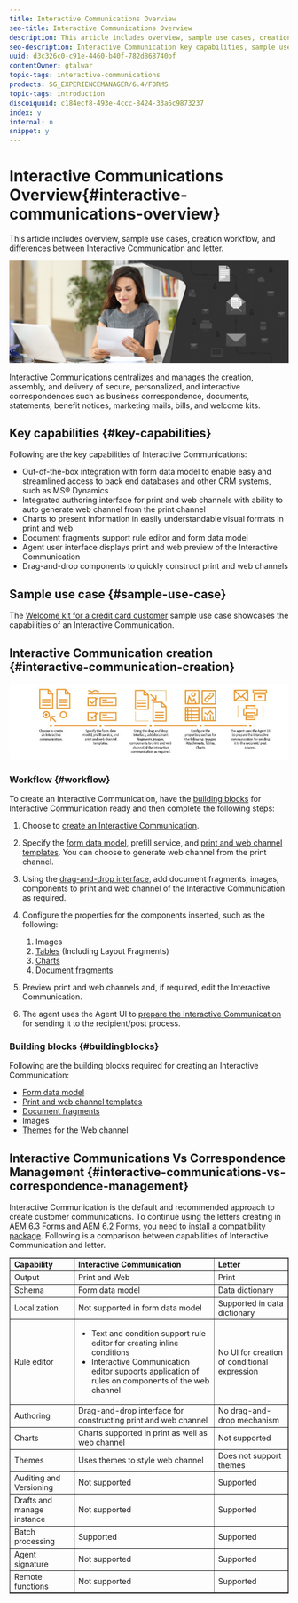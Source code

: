 ```yaml
---
title: Interactive Communications Overview
seo-title: Interactive Communications Overview
description: This article includes overview, sample use cases, creation workflow, and differences between Interactive Communication and letter.
seo-description: Interactive Communication key capabilities, sample use cases, creation workflow, and differences between Interactive Communication and Correspondence Management
uuid: d3c326c0-c91e-4460-b40f-782d868740bf
contentOwner: gtalwar
topic-tags: interactive-communications
products: SG_EXPERIENCEMANAGER/6.4/FORMS
topic-tags: introduction
discoiquuid: c184ecf8-493e-4ccc-8424-33a6c9873237
index: y
internal: n
snippet: y
---
```


# Interactive Communications Overview{#interactive-communications-overview}

This article includes overview, sample use cases, creation workflow, and differences between Interactive Communication and letter.

 ![](assets/Correspondence-management-1.png)

Interactive Communications centralizes and manages the creation, assembly, and delivery of secure, personalized, and interactive correspondences such as business correspondence, documents, statements, benefit notices, marketing mails, bills, and welcome kits.

## Key capabilities {#key-capabilities}

Following are the key capabilities of Interactive Communications:

* Out-of-the-box integration with form data model to enable easy and streamlined access to back end databases and other CRM systems, such as MS® Dynamics
* Integrated authoring interface for print and web channels with ability to auto generate web channel from the print channel
* Charts to present information in easily understandable visual formats in print and web
* Document fragments support rule editor and form data model
* Agent user interface displays print and web preview of the Interactive Communication
* Drag-and-drop components to quickly construct print and web channels

## Sample use case {#sample-use-case}

The [Welcome kit for a credit card customer](../../forms/using/finance-reference-site-walkthrough.md#creditcardapplicationwalkthrough) sample use case showcases the capabilities of an Interactive Communication. 

<!--
Comment Type: annotation
Last Modified By: alvawb
Last Modified Date: 2018-05-07T16:17:19.146-0400
Broken link.
-->

## Interactive Communication creation  {#interactive-communication-creation}

![](assets/interactive_communication-01.jpg)

### Workflow {#workflow}

To create an Interactive Communication, have the [building blocks](#buildingblocks) for Interactive Communication ready and then complete the following steps:

1. Choose to [create an Interactive Communication](../../forms/using/create-interactive-communication.md).   

1. Specify the [form data model](../../forms/using/data-integration.md), prefill service, and [print and web channel templates](../../forms/using/web-channel-print-channel.md). You can choose to generate web channel from the print channel. 

1. Using the [drag-and-drop interface](../../forms/using/introduction-interactive-communication-authoring.md), add document fragments, images, components to print and web channel of the Interactive Communication as required. 
1. Configure the properties for the components inserted, such as the following:

    1. Images
    1. [Tables](../../forms/using/create-interactive-communication.md#tables) (Including Layout Fragments)
    1. [Charts](../../forms/using/chart-component-interactive-communications.md)
    1. [Document fragments](../../forms/using/create-interactive-communication.md#documentfragmentproperties)

1. Preview print and web channels and, if required, edit the Interactive Communication. 
1. The agent uses the Agent UI to [prepare the Interactive Communication](../../forms/using/prepare-send-interactive-communication.md) for sending it to the recipient/post process.

### Building blocks {#buildingblocks}

Following are the building blocks required for creating an Interactive Communication:

* [Form data model](../../forms/using/data-integration.md)
* [Print and web channel templates](../../forms/using/web-channel-print-channel.md)
* [Document fragments](../../forms/using/document-fragments.md)
* Images
* [Themes](../../forms/using/themes.md) for the Web channel

## Interactive Communications Vs Correspondence Management {#interactive-communications-vs-correspondence-management}

Interactive Communication is the default and recommended approach to create customer communications. To continue using the letters creating in AEM 6.3 Forms and AEM 6.2 Forms, you need to [install a compatibility package](../../forms/using/compatibility-package.md). Following is a comparison between capabilities of Interactive Communication and letter. 

<table border="1" cellpadding="1" cellspacing="0" width="100%"> 
 <tbody>
  <tr>
   <td><strong>Capability</strong></td> 
   <td><strong>Interactive Communication</strong></td> 
   <td><strong>Letter</strong></td> 
  </tr>
  <tr>
   <td>Output</td> 
   <td>Print and Web</td> 
   <td>Print</td> 
  </tr>
  <tr>
   <td>Schema</td> 
   <td>Form data model </td> 
   <td>Data dictionary </td> 
  </tr>
  <tr>
   <td>Localization</td> 
   <td>Not supported in form data model</td> 
   <td>Supported in data dictionary</td> 
  </tr>
  <tr>
   <td>Rule editor</td> 
   <td>
    <ul> 
     <li>Text and condition support rule editor for creating inline conditions</li> 
     <li>Interactive Communication editor supports application of rules on components of the web channel</li> 
    </ul> </td> 
   <td>No UI for creation of conditional expression</td> 
  </tr>
  <tr>
   <td>Authoring</td> 
   <td>Drag-and-drop interface for constructing print and web channel</td> 
   <td>No drag-and-drop mechanism </td> 
  </tr>
  <tr>
   <td>Charts</td> 
   <td>Charts supported in print as well as web channel</td> 
   <td>Not supported</td> 
  </tr>
  <tr>
   <td>Themes</td> 
   <td>Uses themes to style web channel</td> 
   <td>Does not support themes</td> 
  </tr>
  <tr>
   <td>Auditing and Versioning</td> 
   <td>Not supported</td> 
   <td>Supported</td> 
  </tr>
  <tr>
   <td>Drafts and manage instance</td> 
   <td>Not supported</td> 
   <td>Supported</td> 
  </tr>
  <tr>
   <td>Batch processing</td> 
   <td>Supported </td> 
   <td>Supported</td> 
  </tr>
  <tr>
   <td>Agent signature</td> 
   <td>Not supported</td> 
   <td>Supported</td> 
  </tr>
  <tr>
   <td>Remote functions</td> 
   <td>Not supported</td> 
   <td>Supported</td> 
  </tr>
 </tbody>
</table>

